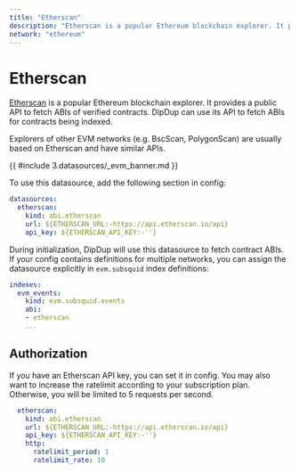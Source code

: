 ```yaml
---
title: "Etherscan"
description: "Etherscan is a popular Ethereum blockchain explorer. It provides a public API to fetch ABIs of verified contracts. DipDup can use its API to fetch ABIs for contracts being indexed."
network: "ethereum"
---
```


# Etherscan

[Etherscan](https://etherscan.io/) is a popular Ethereum blockchain explorer. It provides a public API to fetch ABIs of verified contracts. DipDup can use its API to fetch ABIs for contracts being indexed.

Explorers of other EVM networks (e.g. BscScan, PolygonScan) are usually based on Etherscan and have similar APIs.

{{ #include 3.datasources/_evm_banner.md }}

To use this datasource, add the following section in config:

```yaml [dipdup.yaml]
datasources:
  etherscan:
    kind: abi.etherscan
    url: ${ETHERSCAN_URL:-https://api.etherscan.io/api}
    api_key: ${ETHERSCAN_API_KEY:-''}
```

During initialization, DipDup will use this datasource to fetch contract ABIs. If your config contains definitions for multiple networks, you can assign the datasource explicitly in `evm.subsquid` index definitions:

```yaml [dipdup.yaml]
indexes:
  evm_events:
    kind: evm.subsquid.events
    abi:
    - etherscan
    ...
```

## Authorization

If you have an Etherscan API key, you can set it in config. You may also want to increase the ratelimit according to your subscription plan. Otherwise, you will be limited to 5 requests per second.

```yaml [dipdup.yaml]
  etherscan:
    kind: abi.etherscan
    url: ${ETHERSCAN_URL:-https://api.etherscan.io/api}
    api_key: ${ETHERSCAN_API_KEY:-''}
    http:
      ratelimit_period: 1
      ratelimit_rate: 10
```
